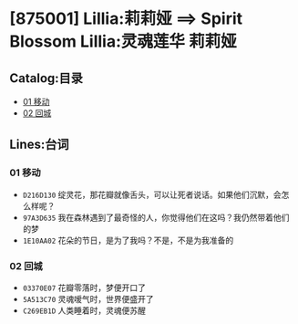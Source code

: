 # [875001] Lillia:莉莉娅 ==> Spirit Blossom Lillia:灵魂莲华 莉莉娅
## Catalog:目录
* [01 移动](#01-移动)
* [02 回城](#02-回城)
## Lines:台词
### **01 移动**
- `D216D130` 绽灵花，那花瓣就像舌头，可以让死者说话。如果他们沉默，会怎么样呢？
- `97A3D635` 我在森林遇到了最奇怪的人，你觉得他们在这吗？我仍然带着他们的梦
- `1E10AA02` 花朵的节日，是为了我吗？不是，不是为我准备的

### **02 回城**
- `03370E07` 花瓣零落时，梦便开口了
- `5A513C70` 灵魂嗳气时，世界便盛开了
- `C269EB1D` 人类睡着时，灵魂便苏醒
